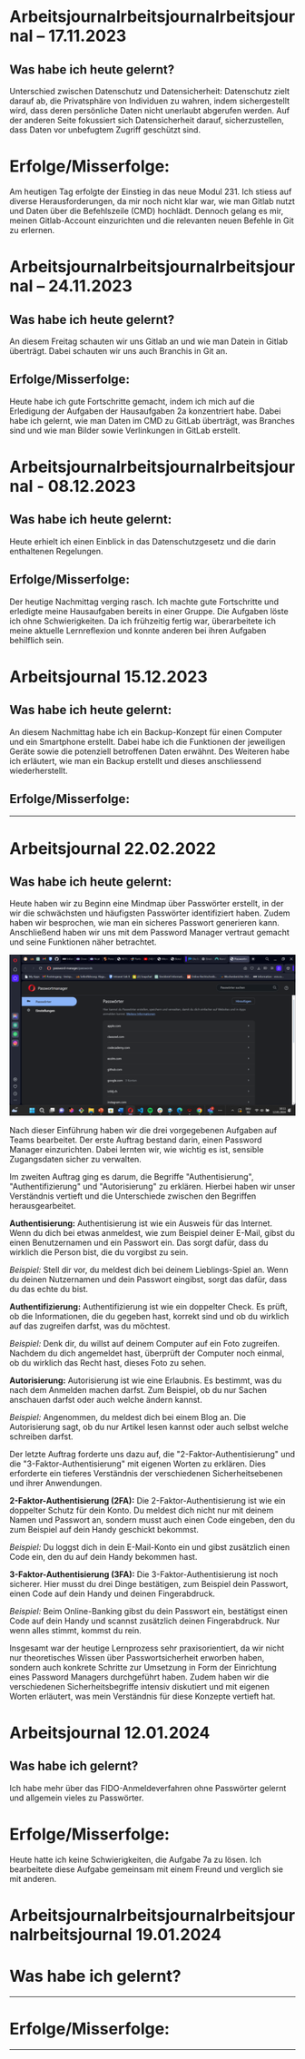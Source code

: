 # Arbeitsjournalrbeitsjournalrbeitsjournal – 17.11.2023

## Was habe ich heute gelernt?
Unterschied zwischen Datenschutz und Datensicherheit:
Datenschutz zielt darauf ab, die Privatsphäre von Individuen zu wahren, indem sichergestellt wird, dass deren persönliche Daten nicht unerlaubt abgerufen werden. Auf der anderen Seite fokussiert sich Datensicherheit darauf, sicherzustellen, dass Daten vor unbefugtem Zugriff geschützt sind.

# Erfolge/Misserfolge:
Am heutigen Tag erfolgte der Einstieg in das neue Modul 231. Ich stiess auf diverse Herausforderungen, da mir noch nicht klar war, wie man Gitlab nutzt und Daten über die Befehlszeile (CMD) hochlädt. Dennoch gelang es mir, meinen Gitlab-Account einzurichten und die relevanten neuen Befehle in Git zu erlernen.


    

# Arbeitsjournalrbeitsjournalrbeitsjournal – 24.11.2023

## Was habe ich heute gelernt?
An diesem Freitag schauten wir uns Gitlab an und wie man Datein in Gitlab überträgt. Dabei schauten wir uns auch Branchis in Git an. 

## Erfolge/Misserfolge:
Heute habe ich gute Fortschritte gemacht, indem ich mich auf die Erledigung der Aufgaben der Hausaufgaben 2a konzentriert habe. Dabei habe ich gelernt, wie man Daten im CMD zu GitLab überträgt, was Branches sind und wie man Bilder sowie Verlinkungen in GitLab erstellt.




# Arbeitsjournalrbeitsjournalrbeitsjournal - 08.12.2023

## Was habe ich heute gelernt:
Heute erhielt ich einen Einblick in das Datenschutzgesetz und die darin enthaltenen Regelungen.

## Erfolge/Misserfolge:
Der heutige Nachmittag verging rasch. Ich machte gute Fortschritte und erledigte meine Hausaufgaben bereits in einer Gruppe. Die Aufgaben löste ich ohne Schwierigkeiten. Da ich frühzeitig fertig war, überarbeitete ich meine aktuelle Lernreflexion und konnte anderen bei ihren Aufgaben behilflich sein.





# Arbeitsjournal 15.12.2023

## Was habe ich heute gelernt:
An diesem Nachmittag habe ich ein Backup-Konzept für einen Computer und ein Smartphone erstellt. Dabei habe ich die Funktionen der jeweiligen Geräte sowie die potenziell betroffenen Daten erwähnt. Des Weiteren habe ich erläutert, wie man ein Backup erstellt und dieses anschliessend wiederherstellt.

## Erfolge/Misserfolge:
---




# Arbeitsjournal 22.02.2022

## Was habe ich heute gelernt:
Heute haben wir zu Beginn eine Mindmap über Passwörter erstellt, in der wir die schwächsten und häufigsten Passwörter identifiziert haben. Zudem haben wir besprochen, wie man ein sicheres Passwort generieren kann. Anschließend haben wir uns mit dem Password Manager vertraut gemacht und seine Funktionen näher betrachtet.

![password-manager](image.png)

Nach dieser Einführung haben wir die drei vorgegebenen Aufgaben auf Teams bearbeitet. Der erste Auftrag bestand darin, einen Password Manager einzurichten. Dabei lernten wir, wie wichtig es ist, sensible Zugangsdaten sicher zu verwalten.

Im zweiten Auftrag ging es darum, die Begriffe "Authentisierung", "Authentifizierung" und "Autorisierung" zu erklären. Hierbei haben wir unser Verständnis vertieft und die Unterschiede zwischen den Begriffen herausgearbeitet.

**Authentisierung:**
Authentisierung ist wie ein Ausweis für das Internet. Wenn du dich bei etwas anmeldest, wie zum Beispiel deiner E-Mail, gibst du einen Benutzernamen und ein Passwort ein. Das sorgt dafür, dass du wirklich die Person bist, die du vorgibst zu sein.

*Beispiel:* 
Stell dir vor, du meldest dich bei deinem Lieblings-Spiel an. Wenn du deinen Nutzernamen und dein Passwort eingibst, sorgt das dafür, dass du das echte du bist.

**Authentifizierung:**
Authentifizierung ist wie ein doppelter Check. Es prüft, ob die Informationen, die du gegeben hast, korrekt sind und ob du wirklich auf das zugreifen darfst, was du möchtest. 

*Beispiel:* 
Denk dir, du willst auf deinem Computer auf ein Foto zugreifen. Nachdem du dich angemeldet hast, überprüft der Computer noch einmal, ob du wirklich das Recht hast, dieses Foto zu sehen.

**Autorisierung:**
Autorisierung ist wie eine Erlaubnis. Es bestimmt, was du nach dem Anmelden machen darfst. Zum Beispiel, ob du nur Sachen anschauen darfst oder auch welche ändern kannst.

*Beispiel:* 
Angenommen, du meldest dich bei einem Blog an. Die Autorisierung sagt, ob du nur Artikel lesen kannst oder auch selbst welche schreiben darfst.

Der letzte Auftrag forderte uns dazu auf, die "2-Faktor-Authentisierung" und die "3-Faktor-Authentisierung" mit eigenen Worten zu erklären. Dies erforderte ein tieferes Verständnis der verschiedenen Sicherheitsebenen und ihrer Anwendungen.

**2-Faktor-Authentisierung (2FA):**
Die 2-Faktor-Authentisierung ist wie ein doppelter Schutz für dein Konto. Du meldest dich nicht nur mit deinem Namen und Passwort an, sondern musst auch einen Code eingeben, den du zum Beispiel auf dein Handy geschickt bekommst.

*Beispiel:* 
Du loggst dich in dein E-Mail-Konto ein und gibst zusätzlich einen Code ein, den du auf dein Handy bekommen hast.

**3-Faktor-Authentisierung (3FA):**
Die 3-Faktor-Authentisierung ist noch sicherer. Hier musst du drei Dinge bestätigen, zum Beispiel dein Passwort, einen Code auf dein Handy und deinen Fingerabdruck.

*Beispiel:* 
Beim Online-Banking gibst du dein Passwort ein, bestätigst einen Code auf dein Handy und scannst zusätzlich deinen Fingerabdruck. Nur wenn alles stimmt, kommst du rein.

Insgesamt war der heutige Lernprozess sehr praxisorientiert, da wir nicht nur theoretisches Wissen über Passwortsicherheit erworben haben, sondern auch konkrete Schritte zur Umsetzung in Form der Einrichtung eines Password Managers durchgeführt haben. Zudem haben wir die verschiedenen Sicherheitsbegriffe intensiv diskutiert und mit eigenen Worten erläutert, was mein Verständnis für diese Konzepte vertieft hat.




# Arbeitsjournal 12.01.2024

##  Was habe ich gelernt?

Ich habe mehr über das FIDO-Anmeldeverfahren ohne Passwörter gelernt und allgemein vieles zu Passwörter.


# Erfolge/Misserfolge:
Heute hatte ich keine Schwierigkeiten, die Aufgabe 7a zu lösen. Ich bearbeitete diese Aufgabe gemeinsam mit einem Freund und verglich sie mit anderen.




# Arbeitsjournalrbeitsjournalrbeitsjournalrbeitsjournal 19.01.2024

# Was habe ich gelernt?
---
# Erfolge/Misserfolge:
---